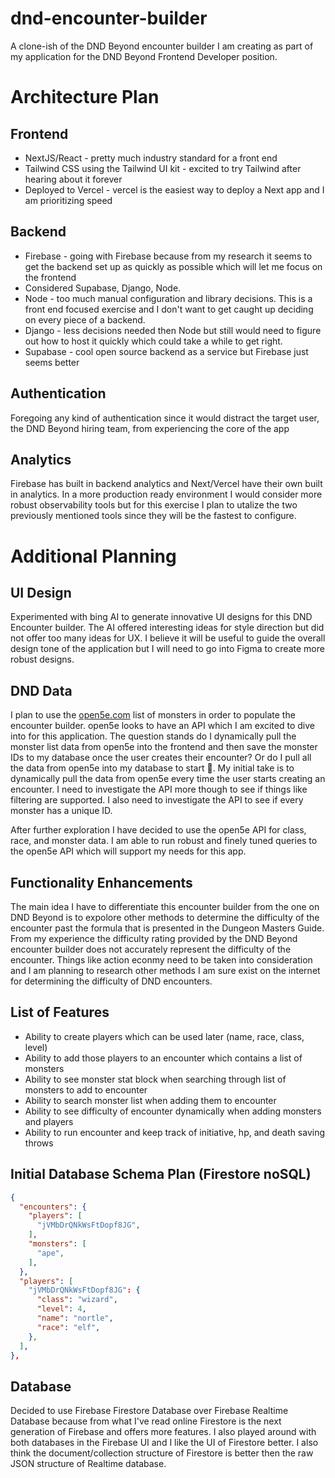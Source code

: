 # dnd-encounter-builder
A clone-ish of the DND Beyond encounter builder I am creating as part of my application for the DND Beyond Frontend Developer position.

# Architecture Plan
## Frontend
* NextJS/React - pretty much industry standard for a front end
* Tailwind CSS using the Tailwind UI kit - excited to try Tailwind after hearing about it forever
* Deployed to Vercel - vercel is the easiest way to deploy a Next app and I am prioritizing speed

## Backend
* Firebase - going with Firebase because from my research it seems to get the backend set up as quickly as possible which will let me focus on the frontend
*   Considered Supabase, Django, Node.
*   Node - too much manual configuration and library decisions. This is a front end focused exercise and I don't want to get caught up deciding on every piece of a backend.
*   Django - less decisions needed then Node but still would need to figure out how to host it quickly which could take a while to get right.
*   Supabase - cool open source backend as a service but Firebase just seems better

## Authentication
Foregoing any kind of authentication since it would distract the target user, the DND Beyond hiring team, from experiencing the core of the app

## Analytics
Firebase has built in backend analytics and Next/Vercel have their own built in analytics. In a more production ready environment I would consider more robust observability tools but for this exercise I plan to utalize the two previously mentioned tools since they will be the fastest to configure.

# Additional Planning
## UI Design
Experimented with bing AI to generate innovative UI designs for this DND Encounter builder. The AI offered interesting ideas for style direction but did not offer too many ideas for UX. I believe it will be useful to guide the overall design tone of the application but I will need to go into Figma to create more robust designs.

## DND Data
I plan to use the [open5e.com](https://open5e.com) list of monsters in order to populate the encounter builder. open5e looks to have an API which I am excited to dive into for this application. The question stands do I dynamically pull the monster list data from open5e into the frontend and then save the monster IDs to my database once the user creates their encounter? Or do I pull all the data from open5e into my database to start 🤔. My initial take is to dynamically pull the data from open5e every time the user starts creating an encounter. I need to investigate the API more though to see if things like filtering are supported. I also need to investigate the API to see if every monster has a unique ID.

After further exploration I have decided to use the open5e API for class, race, and monster data. I am able to run robust and finely tuned queries to the open5e API which will support my needs for this app.

## Functionality Enhancements
The main idea I have to differentiate this encounter builder from the one on DND Beyond is to expolore other methods to determine the difficulty of the encounter past the formula that is presented in the Dungeon Masters Guide. From my experience the difficulty rating provided by the DND Beyond encounter builder does not accurately represent the difficulty of the encounter. Things like action econmy need to be taken into consideration and I am planning to research other methods I am sure exist on the internet for determining the difficulty of DND encounters.

## List of Features
* Ability to create players which can be used later (name, race, class, level)
* Ability to add those players to an encounter which contains a list of monsters
* Ability to see monster stat block when searching through list of monsters to add to encounter
* Ability to search monster list when adding them to encounter
* Ability to see difficulty of encounter dynamically when adding monsters and players
* Ability to run encounter and keep track of initiative, hp, and death saving throws

## Initial Database Schema Plan (Firestore noSQL)
```json
{
  "encounters": {
    "players": [
      "jVMbDrQNkWsFtDopf8JG",
    ],
    "monsters": [
      "ape",
    ],
  },
  "players": [
    "jVMbDrQNkWsFtDopf8JG": {
      "class": "wizard",
      "level": 4,
      "name": "nortle",
      "race": "elf",
    },
  ],
},
```

## Database
Decided to use Firebase Firestore Database over Firebase Realtime Database because from what I've read online Firestore is the next generation of Firebase and offers more features. I also played around with both databases in the Firebase UI and I like the UI of Firestore better. I also think the document/collection structure of Firestore is better then the raw JSON structure of Realtime database.
